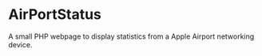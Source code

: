 AirPortStatus
=============

A small PHP webpage to display statistics from a Apple Airport networking device.
